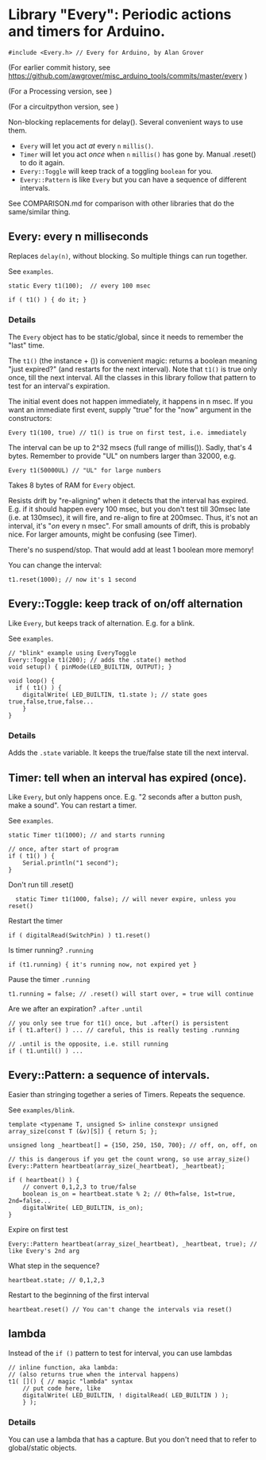 # Library "Every": Periodic actions and timers for Arduino.

    #include <Every.h> // Every for Arduino, by Alan Grover

(For earlier commit history, see https://github.com/awgrover/misc_arduino_tools/commits/master/every )

(For a Processing version, see )

(For a circuitpython version, see )

Non-blocking replacements for delay().  Several convenient ways to use them.

* `Every` will let you act _at_ every `n` `millis()`.
* `Timer` will let you act _once_ when `n` `millis()` has gone by. Manual .reset() to do it again.
* `Every::Toggle` will keep track of a toggling `boolean` for you.
* `Every::Pattern` is like `Every` but you can have a sequence of different intervals.

See COMPARISON.md for comparison with other libraries that do the same/similar thing.

## Every: every n milliseconds

Replaces `delay(n)`, without blocking. So multiple things can run together.

See `examples`.

    static Every t1(100);  // every 100 msec
    
    if ( t1() ) { do it; }

### Details

The `Every` object has to be static/global, since it needs to remember the "last" time.

The `t1()` (the instance + ()) is convenient magic: returns a boolean meaning "just expired?" (and restarts for the next interval). Note that `t1()` is true only once, till the next interval. All the classes in this library follow that pattern to test for an interval's expiration.

The initial event does not happen immediately, it happens in n msec. If you want an immediate first
event, supply "true" for the "now" argument in the constructors: 
    
    Every t1(100, true) // t1() is true on first test, i.e. immediately

The interval can be up to 2^32 msecs (full range of millis()). Sadly, that's 4 bytes. 
Remember to provide "UL" on numbers larger than 32000, e.g. 

    Every t1(50000UL) // "UL" for large numbers

Takes 8 bytes of RAM for `Every` object.

Resists drift by "re-aligning" when it detects that the interval has expired. E.g. if it should
happen every 100 msec, but you don't test till 30msec late (i.e. at 130msec), it will fire, and
re-align to fire at 200msec. Thus, it's not an interval, it's "_on_ every n msec". For small
amounts of drift, this is probably nice. For larger amounts, might be confusing (see Timer). 

There's no suspend/stop. That would add at least 1 boolean more memory!

You can change the interval:

    t1.reset(1000); // now it's 1 second

## Every::Toggle: keep track of on/off alternation

Like `Every`, but keeps track of alternation. E.g. for a blink.

See `examples`.

    // "blink" example using EveryToggle
    Every::Toggle t1(200); // adds the .state() method
    void setup() { pinMode(LED_BUILTIN, OUTPUT); }

    void loop() {
      if ( t1() ) {
        digitalWrite( LED_BUILTIN, t1.state ); // state goes true,false,true,false...
        }
    }

### Details

Adds the `.state` variable. It keeps the true/false state till the next interval.

## Timer: tell when an interval has expired (once).

Like `Every`, but only happens once. E.g. "2 seconds after a button push, make a sound".
You can restart a timer.

See `examples`.

    static Timer t1(1000); // and starts running

    // once, after start of program
    if ( t1() ) { 
        Serial.println("1 second"); 
    }

Don't run till .reset()

      static Timer t1(1000, false); // will never expire, unless you reset()

Restart the timer 

    if ( digitalRead(SwitchPin) ) t1.reset()

Is timer running? `.running`

    if (t1.running) { it's running now, not expired yet }

Pause the timer `.running`

    t1.running = false; // .reset() will start over, = true will continue

Are we after an expiration? `.after` `.until`

    // you only see true for t1() once, but .after() is persistent
    if ( t1.after() ) ... // careful, this is really testing .running

    // .until is the opposite, i.e. still running
    if ( t1.until() ) ...

## Every::Pattern: a sequence of intervals.

Easier than stringing together a series of Timers. Repeats the sequence.

See `examples/blink`.

    template <typename T, unsigned S> inline constexpr unsigned array_size(const T (&v)[S]) { return S; };

    unsigned long _heartbeat[] = {150, 250, 150, 700}; // off, on, off, on

    // this is dangerous if you get the count wrong, so use array_size()
    Every::Pattern heartbeat(array_size(_heartbeat), _heartbeat);

    if ( heartbeat() ) {
        // convert 0,1,2,3 to true/false
        boolean is_on = heartbeat.state % 2; // 0th=false, 1st=true, 2nd=false...
        digitalWrite( LED_BUILTIN, is_on);
    } 

Expire on first test

    Every::Pattern heartbeat(array_size(_heartbeat), _heartbeat, true); // like Every's 2nd arg

What step in the sequence?

    heartbeat.state; // 0,1,2,3

Restart to the beginning of the first interval

    heartbeat.reset() // You can't change the intervals via reset()

## lambda

Instead of the `if ()` pattern to test for interval, you can use lambdas

    // inline function, aka lambda:
    // (also returns true when the interval happens)
    t1( []() { // magic "lambda" syntax
        // put code here, like
        digitalWrite( LED_BUILTIN, ! digitalRead( LED_BUILTIN ) );
        } );

### Details

You can use a lambda that has a capture. But you don't need that to refer to global/static objects.
